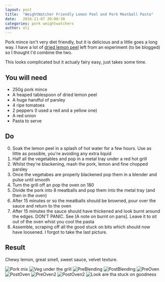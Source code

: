 ```yaml
---
layout: post
title:  "WeightWatcher Friendly Lemon Peel and Pork Meatball Pasta"
date:   2016-11-07 20:00:30
categories: pork weightwatchers
author: oli
---
```


Pork mince isn't very diet friendly, but it is delicious and a little goes a long way.  I have a lot of [dried lemon peel](http://amzn.to/2eGmcOb) left from an experiment (to be blogged) so I thought I'd combine the two.

This looks complicated but it actualy fairy easy, just takes some time.


## You will need

* 250g pork mince
* A heaped tablespoon of dried lemon peel
* A huge handful of parsley
* 4 ripe tomatoes
* 2 peppers (I used a red and a yellow one)
* A red onion
* Pasta to serve

## Do

0. Soak the lemon peel in a splash of hot water for a few hours.  Use as little as possible, you're avoiding any extra liquid
2. Half all the vegetables and pop in a metal tray under a red hot grill
3. Whilst they're blackening, mash the pork, lemon and fine chopped parsley
5. Once the vegetabes are properly blackened pop them in a blender and pulse until smooth
6. Turn the grill off an pop the oven on 180
7. Divide the pork into 8 meatballs and pop them into the metal tray (and then in the oven)
8. After 15 minutes or so the meatballs should be browned, pour over the sauce and return to the oven 
9. After 15 minutes the sauce should have thickened and look burnt around the edges.  DON'T PANIC.  See [A note on burnt on pans].  Leave it to sit out of the oven whist you cool the pasta
10. Assemble, scraping off all the good stuck on bits which should now have loosened.  I forgot to take the last picture.


## Result

Chewy lemon, great smell, sweet sauce, velvet texture.

![Pork mix](images/lemon-pork-pasta/lemon-pork-pasta-00.jpg)
![Veg under the grill](images/lemon-pork-pasta/lemon-pork-pasta-01.jpg)
![PreBlending](images/lemon-pork-pasta/lemon-pork-pasta-02.jpg)
![PostBlending](images/lemon-pork-pasta/lemon-pork-pasta-03.jpg)
![PreOven](images/lemon-pork-pasta/lemon-pork-pasta-04.jpg)
![PostOven](images/lemon-pork-pasta/lemon-pork-pasta-05.jpg)
![PreOven2](images/lemon-pork-pasta/lemon-pork-pasta-06.jpg)
![PostOven2](images/lemon-pork-pasta/lemon-pork-pasta-07.jpg)
![Look are tha stuck on goodness](images/lemon-pork-pasta/lemon-pork-pasta-08.jpg)


